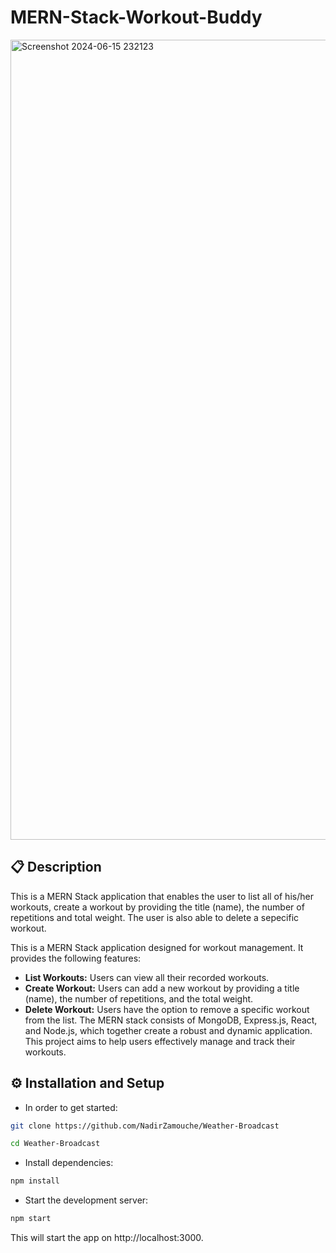 # MERN-Stack-Workout-Buddy

<img width="1280" alt="Screenshot 2024-06-15 232123" src="https://github.com/NadirZamouche/MERN-Stack-Workout-Buddy/assets/95188070/0f38cc69-3442-444c-b3b1-1e705e544764">


## 📋 Description
This is a MERN Stack application that enables the user to list all of his/her workouts, create a workout by providing the title (name), the number of repetitions and total weight. The user is also able to delete a sepecific workout.

This is a MERN Stack application designed for workout management. It provides the following features:

- **List Workouts:** Users can view all their recorded workouts.
- **Create Workout:** Users can add a new workout by providing a title (name), the number of repetitions, and the total weight.
- **Delete Workout:** Users have the option to remove a specific workout from the list.
The MERN stack consists of MongoDB, Express.js, React, and Node.js, which together create a robust and dynamic application. This project aims to help users effectively manage and track their workouts.

## ⚙️ Installation and Setup
* In order to get started:
```sh
git clone https://github.com/NadirZamouche/Weather-Broadcast
```
```sh
cd Weather-Broadcast
```
* Install dependencies:
```sh
npm install
```
* Start the development server:
```sh
npm start
```
This will start the app on http://localhost:3000.
